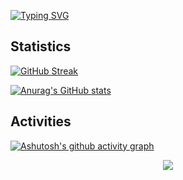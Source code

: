 [![Typing SVG](https://readme-typing-svg.herokuapp.com?font=trajan+pro&pause=1000&color=000000&center=true&vCenter=true&width=435&lines=%23+Stay+Determined+Stay+Focused)](https://git.io/typing-svg)

## Statistics

[![GitHub Streak](http://github-readme-streak-stats.herokuapp.com?user=lvcc2018&fire=002FA7&ring=4776EC&sideNums=002FA7&currStreakNum=002FA7&currStreakLabel=002FA7)](https://git.io/streak-stats)

[![Anurag's GitHub stats](https://github-readme-stats.vercel.app/api?username=lvcc2018&count_private=true&show_icons=true)](https://github.com/anuraghazra/github-readme-stats)

## Activities

[![Ashutosh's github activity graph](https://activity-graph.herokuapp.com/graph?username=Ashutosh00710&theme=minimal)](https://github.com/ashutosh00710/github-readme-activity-graph)

<div align="center"><img src="https://raw.githubusercontent.com/lvcc2018/lvcc2018/main/dist/github-contribution-grid-snake.svg" ></div>